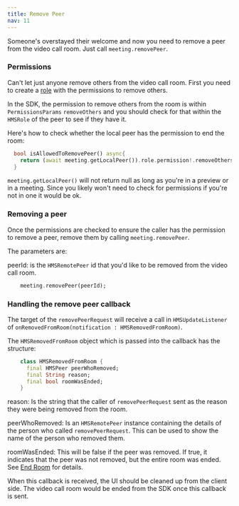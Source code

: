 ```yaml
---
title: Remove Peer
nav: 11
---
```


Someone's overstayed their welcome and now you need to remove a peer from the video call room. Just call `meeting.removePeer`.

### Permissions

Can't let just anyone remove others from the video call room. First you need to create a [role](../foundation/templates-and-roles) with the permissions to remove others.

In the SDK, the permission to remove others from the room is within `PermissionsParams` `removeOthers` and you should check for that within the `HMSRole` of the peer to see if they have it.

Here's how to check whether the local peer has the permission to end the room:


```dart
  bool isAllowedToRemovePeer() async{
    return (await meeting.getLocalPeer()).role.permission!.removeOthers;
  }
```




`meeting.getLocalPeer()` will not return null as long as you're in a preview or in a meeting. Since you likely won't need to check for permissions if you're not in one it would be ok.

### Removing a peer

Once the permissions are checked to ensure the caller has the permission to remove a peer, remove them by calling `meeting.removePeer`.

The parameters are:

peerId: is the `HMSRemotePeer` id that you'd like to be removed from the video call room.


```dart
    meeting.removePeer(peerId);
```

### Handling the remove peer callback

The target of the `removePeerRequest` will receive a call in `HMSUpdateListener` of `onRemovedFromRoom(notification : HMSRemovedFromRoom)`.

The `HMSRemovedFromRoom` object which is passed into the callback has the structure:

```dart
    class HMSRemovedFromRoom {
      final HMSPeer peerWhoRemoved;
      final String reason;
      final bool roomWasEnded;
    }
```

reason: Is the string that the caller of `removePeerRequest` sent as the reason they were being removed from the room.

peerWhoRemoved: Is an `HMSRemotePeer` instance containing the details of the person who called `removePeerRequest`. This can be used to show the name of the person who removed them.

roomWasEnded: This will be false if the peer was removed. If true, it indicates that the peer was not removed, but the entire room was ended. See [End Room](End-Room) for details.

When this callback is received, the UI should be cleaned up from the client side. The video call room would be ended from the SDK once this callback is sent.
